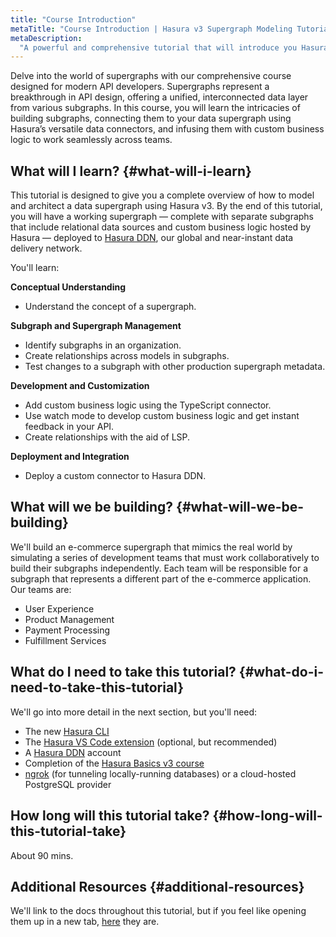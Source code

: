 ```yaml
---
title: "Course Introduction"
metaTitle: "Course Introduction | Hasura v3 Supergraph Modeling Tutorial"
metaDescription:
  "A powerful and comprehensive tutorial that will introduce you Hasura v3 supergraph modeling and its core concepts."
---
```


Delve into the world of supergraphs with our comprehensive course designed for modern API developers. Supergraphs
represent a breakthrough in API design, offering a unified, interconnected data layer from various subgraphs. In this
course, you will learn the intricacies of building subgraphs, connecting them to your data supergraph using Hasura’s
versatile data connectors, and infusing them with custom business logic to work seamlessly across teams.

## What will I learn? {#what-will-i-learn}

This tutorial is designed to give you a complete overview of how to model and architect a data supergraph using Hasura
v3. By the end of this tutorial, you will have a working supergraph — complete with separate subgraphs that include
relational data sources and custom business logic hosted by Hasura — deployed to
[Hasura DDN](https://console.hasura.io), our global and near-instant data delivery network.

You'll learn:

**Conceptual Understanding**

- Understand the concept of a supergraph.

**Subgraph and Supergraph Management**

- Identify subgraphs in an organization.
- Create relationships across models in subgraphs.
- Test changes to a subgraph with other production supergraph metadata.

**Development and Customization**

- Add custom business logic using the TypeScript connector.
- Use watch mode to develop custom business logic and get instant feedback in your API.
- Create relationships with the aid of LSP.

**Deployment and Integration**

- Deploy a custom connector to Hasura DDN.

## What will we be building? {#what-will-we-be-building}

We'll build an e-commerce supergraph that mimics the real world by simulating a series of development teams that must
work collaboratively to build their subgraphs independently. Each team will be responsible for a subgraph that
represents a different part of the e-commerce application. Our teams are:

- User Experience
- Product Management
- Payment Processing
- Fulfillment Services

## What do I need to take this tutorial? {#what-do-i-need-to-take-this-tutorial}

We'll go into more detail in the next section, but you'll need:

- The new [Hasura CLI](https://hasura.io/docs/3.0/cli/overview/)
- The [Hasura VS Code extension](https://marketplace.visualstudio.com/items?itemName=HasuraHQ.hasura) (optional, but
  recommended)
- A [Hasura DDN](https://console.hasura.io) account
- Completion of the [Hasura Basics v3 course](https://hasura.io/learn/graphql/hasura-v3/introduction/)
- [ngrok](https://ngrok.com/) (for tunneling locally-running databases) or a cloud-hosted PostgreSQL provider

## How long will this tutorial take? {#how-long-will-this-tutorial-take}

About 90 mins.

## Additional Resources {#additional-resources}

We'll link to the docs throughout this tutorial, but if you feel like opening them up in a new tab,
[here](https://hasura.io/docs/3.0/) they are.
